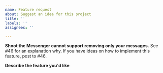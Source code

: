 ```yaml
---
name: Feature request
about: Suggest an idea for this project
title: ''
labels: ''
assignees: ''

---
```


**Shoot the Messenger cannot support removing only your messages.**
See #46 for an explanation why. If you have ideas on how to implement this feature, post to #46.

**Describe the feature you'd like**
